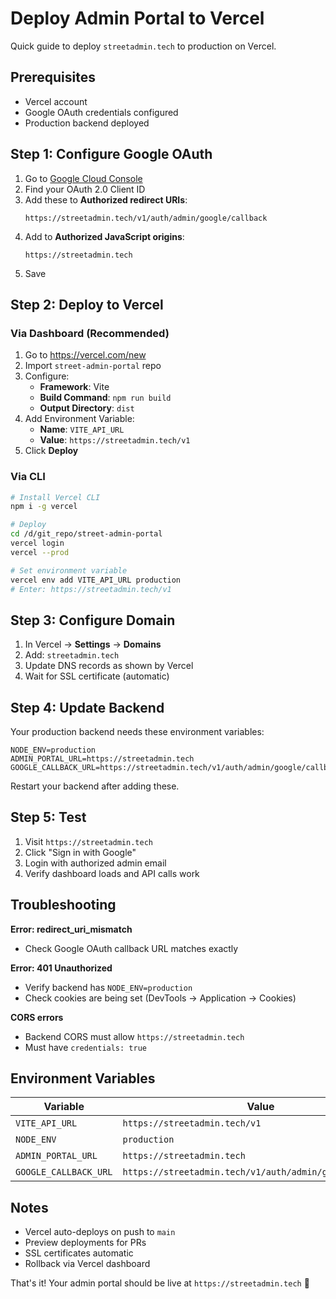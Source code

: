 # Deploy Admin Portal to Vercel

Quick guide to deploy `streetadmin.tech` to production on Vercel.

## Prerequisites

- Vercel account
- Google OAuth credentials configured
- Production backend deployed

## Step 1: Configure Google OAuth

1. Go to [Google Cloud Console](https://console.cloud.google.com/apis/credentials)
2. Find your OAuth 2.0 Client ID
3. Add these to **Authorized redirect URIs**:
   ```
   https://streetadmin.tech/v1/auth/admin/google/callback
   ```
4. Add to **Authorized JavaScript origins**:
   ```
   https://streetadmin.tech
   ```
5. Save

## Step 2: Deploy to Vercel

### Via Dashboard (Recommended)

1. Go to https://vercel.com/new
2. Import `street-admin-portal` repo
3. Configure:
   - **Framework**: Vite
   - **Build Command**: `npm run build`
   - **Output Directory**: `dist`
4. Add Environment Variable:
   - **Name**: `VITE_API_URL`
   - **Value**: `https://streetadmin.tech/v1`
5. Click **Deploy**

### Via CLI

```bash
# Install Vercel CLI
npm i -g vercel

# Deploy
cd /d/git_repo/street-admin-portal
vercel login
vercel --prod

# Set environment variable
vercel env add VITE_API_URL production
# Enter: https://streetadmin.tech/v1
```

## Step 3: Configure Domain

1. In Vercel → **Settings** → **Domains**
2. Add: `streetadmin.tech`
3. Update DNS records as shown by Vercel
4. Wait for SSL certificate (automatic)

## Step 4: Update Backend

Your production backend needs these environment variables:

```env
NODE_ENV=production
ADMIN_PORTAL_URL=https://streetadmin.tech
GOOGLE_CALLBACK_URL=https://streetadmin.tech/v1/auth/admin/google/callback
```

Restart your backend after adding these.

## Step 5: Test

1. Visit `https://streetadmin.tech`
2. Click "Sign in with Google"
3. Login with authorized admin email
4. Verify dashboard loads and API calls work

## Troubleshooting

**Error: redirect_uri_mismatch**
- Check Google OAuth callback URL matches exactly

**Error: 401 Unauthorized**
- Verify backend has `NODE_ENV=production`
- Check cookies are being set (DevTools → Application → Cookies)

**CORS errors**
- Backend CORS must allow `https://streetadmin.tech`
- Must have `credentials: true`

## Environment Variables

| Variable | Value | Where |
|----------|-------|-------|
| `VITE_API_URL` | `https://streetadmin.tech/v1` | Vercel |
| `NODE_ENV` | `production` | Backend |
| `ADMIN_PORTAL_URL` | `https://streetadmin.tech` | Backend |
| `GOOGLE_CALLBACK_URL` | `https://streetadmin.tech/v1/auth/admin/google/callback` | Backend |

## Notes

- Vercel auto-deploys on push to `main`
- Preview deployments for PRs
- SSL certificates automatic
- Rollback via Vercel dashboard

That's it! Your admin portal should be live at `https://streetadmin.tech` 🚀
